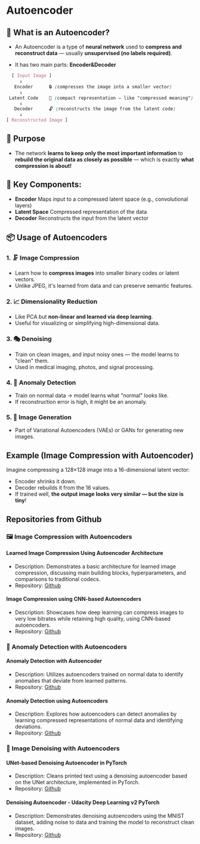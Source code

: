 # Autoencoder

## 🧠 What is an Autoencoder?
- An Autoencoder is a type of **neural network** used to **compress and reconstruct data** — usually **unsupervised (no labels required)**.

- It has two main parts: **Encoder&Decoder**

```css
  [ Input Image ]
     ↓
   Encoder      🔒 (compresses the image into a smaller vector)
     ↓
 Latent Code    🧠 (compact representation — like "compressed meaning")
     ↓
   Decoder      🔓 (reconstructs the image from the latent code)
     ↓
[ Reconstructed Image ]
```

## 🎯 Purpose
- The network **learns to keep only the most important information** to **rebuild the original data as closely as possible**
— which is exactly **what compression is about!**

## 🔧 Key Components:
- **Encoder**	Maps input to a compressed latent space (e.g., convolutional layers)
- **Latent Space**	Compressed representation of the data
- **Decoder**	Reconstructs the input from the latent vector

## 📦 Usage of Autoencoders
### 1. 🗜️ Image Compression
- Learn how to **compress images** into smaller binary codes or latent vectors.
- Unlike JPEG, it's learned from data and can preserve semantic features.

### 2. 📈 Dimensionality Reduction
- Like PCA but **non-linear and learned via deep learning**.
- Useful for visualizing or simplifying high-dimensional data.

### 3. 🎭 Denoising
- Train on clean images, and input noisy ones — the model learns to "clean" them.
- Used in medical imaging, photos, and signal processing.

### 4. 🧬 Anomaly Detection
- Train on normal data → model learns what "normal" looks like.
- If reconstruction error is high, it might be an anomaly.

### 5. 🎨 Image Generation
- Part of Variational Autoencoders (VAEs) or GANs for generating new images.

## Example (Image Compression with Autoencoder)
Imagine compressing a 128×128 image into a 16-dimensional latent vector:
- Encoder shrinks it down.
- Decoder rebuilds it from the 16 values.
- If trained well, **the output image looks very similar — but the size is tiny**!

## Repositories from Github
### 🖼️ Image Compression with Autoencoders
#### Learned Image Compression Using Autoencoder Architecture
- Description: Demonstrates a basic architecture for learned image compression, discussing main building blocks, hyperparameters, and comparisons to traditional codecs.
- Repository: [Github](https://github.com/MahmoudAshraf97/AutoencoderCompression?utm_source=chatgpt.com)

#### Image Compression using CNN-based Autoencoders
- Description: Showcases how deep learning can compress images to very low bitrates while retaining high quality, using CNN-based autoencoders.
- Repository: [Github](https://github.com/abskj/lossy-image-compression?utm_source=chatgpt.com)

### 🚨 Anomaly Detection with Autoencoders
#### Anomaly Detection with Autoencoder
- Description: Utilizes autoencoders trained on normal data to identify anomalies that deviate from learned patterns.
- Repository: [Github](https://github.com/AarnoStormborn/anomaly-detection-with-autoencoder?utm_source=chatgpt.com)

#### Anomaly Detection using Autoencoders
- Description: Explores how autoencoders can detect anomalies by learning compressed representations of normal data and identifying deviations.
- Repository: [Github](https://github.com/hellomlorg/Anomaly-Detection-using-Autoencoders?utm_source=chatgpt.com)

### 🧼 Image Denoising with Autoencoders
#### UNet-based Denoising Autoencoder in PyTorch
- Description: Cleans printed text using a denoising autoencoder based on the UNet architecture, implemented in PyTorch.
- Repository: [Github](https://github.com/n0obcoder/UNet-based-Denoising-Autoencoder-In-PyTorch?utm_source=chatgpt.com)

#### Denoising Autoencoder - Udacity Deep Learning v2 PyTorch
- Description: Demonstrates denoising autoencoders using the MNIST dataset, adding noise to data and training the model to reconstruct clean images.
- Repository: [Github](https://github.com/udacity/deep-learning-v2-pytorch/blob/master/autoencoder/denoising-autoencoder/Denoising_Autoencoder_Solution.ipynb?utm_source=chatgpt.com)





